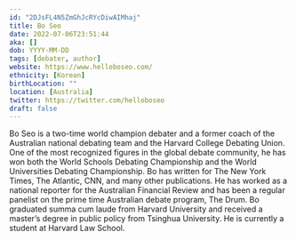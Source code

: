 ```yaml
---
id: "2DJsFL4N5ZmGhJcRYcDiwAIMhaj"
title: Bo Seo
date: 2022-07-06T23:51:44
aka: []
dob: YYYY-MM-DD
tags: [debater, author]
website: https://www.helloboseo.com/
ethnicity: [Korean]
birthLocation: ""
location: [Australia]
twitter: https://twitter.com/helloboseo
draft: false
---
```


Bo Seo is a two-time world champion debater and a former coach of the Australian
national debating team and the Harvard College Debating Union. One of the most
recognized figures in the global debate community, he has won both the World
Schools Debating Championship and the World Universities Debating Championship.
Bo has written for The New York Times, The Atlantic, CNN, and many other
publications. He has worked as a national reporter for the Australian Financial
Review and has been a regular panelist on the prime time Australian debate
program, The Drum. Bo graduated summa cum laude from Harvard University and
received a master’s degree in public policy from Tsinghua University. He is
currently a student at Harvard Law School.
